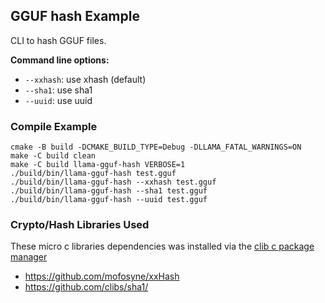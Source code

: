 ## GGUF hash Example

CLI to hash GGUF files.

**Command line options:**

- `--xxhash`: use xhash (default)
- `--sha1`: use sha1
- `--uuid`: use uuid

### Compile Example

```
cmake -B build -DCMAKE_BUILD_TYPE=Debug -DLLAMA_FATAL_WARNINGS=ON
make -C build clean
make -C build llama-gguf-hash VERBOSE=1
./build/bin/llama-gguf-hash test.gguf
./build/bin/llama-gguf-hash --xxhash test.gguf
./build/bin/llama-gguf-hash --sha1 test.gguf
./build/bin/llama-gguf-hash --uuid test.gguf
```

### Crypto/Hash Libraries Used

These micro c libraries dependencies was installed via the [clib c package manager](https://github.com/clibs)

- https://github.com/mofosyne/xxHash
- https://github.com/clibs/sha1/
